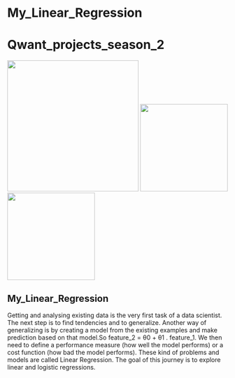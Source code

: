 # My_Linear_Regression
 
# Qwant_projects_season_2
<p float="left">
  <img src="https://scontent.fala4-2.fna.fbcdn.net/v/t1.0-9/87980785_134101034805249_1709733584689954816_o.png?_nc_cat=111&ccb=2&_nc_sid=e3f864&_nc_ohc=8KNQMSyDcS4AX_VIWRG&_nc_ht=scontent.fala4-2.fna&oh=602770287a6ad3abf58bf9a5940989ca&oe=5FF27F5E" width="300" />
  <img src="https://aifc.kz/files/news/857/img/bea-trener-08.jpg" width="200" /> 
  <img src="https://qwasar.io/wp-content/uploads/2019/07/Qwasar-Logo-07.png" width="200" />
</p>

## My_Linear_Regression
Getting and analysing existing data is the very first task of a data scientist. The next step is to find tendencies and to generalize. Another way of generalizing is by creating a model from the existing examples and make prediction based on that model.So 
feature_2 = θ0 + θ1 . feature_1. We then need to define a performance measure (how well the model performs) or a cost function (how bad the model performs).
These kind of problems and models are called Linear Regression.
The goal of this journey is to explore linear and logistic regressions.
